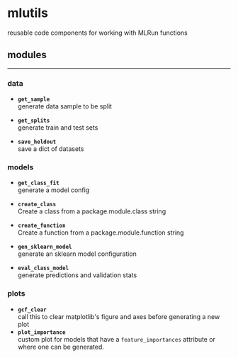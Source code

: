 # mlutils
reusable code components for working with MLRun functions

## modules
----------

### data

* **`get_sample`**<br>
generate data sample to be split

* **`get_splits`**<br>
generate train and test sets

* **`save_heldout`**<br>
save a dict of datasets

### models

* **`get_class_fit`**<br>
generate a model config

* **`create_class`**<br>
Create a class from a package.module.class string

* **`create_function`**<br>
Create a function from a package.module.function string

* **`gen_sklearn_model`**<br>
generate an sklearn model configuration

* **`eval_class_model`**<br>
generate predictions and validation stats

### plots

* **`gcf_clear`**<br>
call this to clear matplotlib's figure and axes before generating a new plot
* **`plot_importance`**<br>
custom plot for models that have a `feature_importances` attribute or where
one can be generated.

